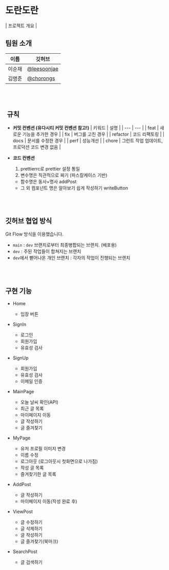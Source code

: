 # 도란도란
| 프로젝트 개요 |


##  팀원 소개

| 이름   | 깃허브                                       |
| ------ | -------------------------------------------- |
| 이순재 | [@leesoonjae](https://github.com/leesoonjae)       |
| 김명준 | [@chorongs](https://github.com/chorongs)       |

<br/>
<br/>

##  규칙

- **커밋 컨벤션 (유다시티 커밋 컨벤션 참고!)**
  | 키워드 | 설명 |
  | --- | --- |
  | feat | 새로운 기능을 추가한 경우 |
  | fix | 버그를 고친 경우 |
  | refactor | 코드 리팩토링 |
  | docs | 문서를 수정한 경우 |
  | perf | 성능개선 |
  | chore | 그런트 작업 업데이트, 프로덕션 코드 변경 없음 |

- **코드 컨벤션**
  1. prettierrc로 prettier 설정 통일
  2. 변수명은 직관적으로 짜기 (파스칼케이스 기반)
    - 함수명은 동사+명사 addPost
    - 그 외 컴포넌트 명은 알아보기 쉽게 작성하기 writeButton

<br/>
<br/>

##  깃허브 협업 방식

Git Flow 방식을 이용했습니다.

- `main` : `dev` 브랜치로부터 최종병합되는 브랜치. (배포용)
- `dev` : 주된 작업들이 합쳐지는 브랜치
- `dev`에서 뻗어나온 개인 브랜치 : 각자의 작업이 진행되는 브랜치

<br/>
<br/>

##  구현 기능

- Home
  - 입장 버튼

- SignIn
  - 로그인 
  - 회원가입
  - 유효성 검사

- SignUp
  - 회원가입
  - 유효성 검사
  - 이메일 인증

- MainPage
  - 오늘 날씨 확인(API)
  - 최근 글 목록
  - 마이페이지 이동
  - 글 작성하기
  - 글 즐겨찾기

- MyPage
  - 유저 프로필 이미지 변경
  - 이름 수정
  - 로그아웃 (로그아웃시 첫화면으로 나가짐)
  - 작성 글 목록
  - 즐겨찾기한 글 목록

- AddPost
  - 글 작성하기
  - 마이페이지 이동(작성 완료 후)
 
- ViewPost
  - 글 수정하기
  - 글 삭제하기
  - 글 작성하기
  - 글 즐겨찾기(북마크)
 
- SearchPost    
  - 글 검색하기
 
 


  <br/>
  <br/>
